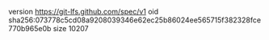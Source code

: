 version https://git-lfs.github.com/spec/v1
oid sha256:073778c5cd08a9208039346e62ec25b86024ee565715f382328fce770b965e0b
size 10207
